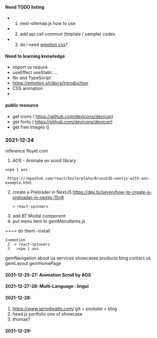 #### Need TODO listing

- 1. next-sitemap.js how to use
- 2. add api call common (tmplate / sample) codes
- 3. do i need [emotion css](https://emotion.sh/docs/introduction)?

#### Need to learning knowledge

- import vs require
- useEffect useStatic ...
- Nx and TypeScript
- https://emotion.sh/docs/introduction
- CSS animation
-

#### public resource

- get icons ( https://github.com/devicons/devicon)
- get fonts ( https://github.com/devicons/devicon)
- get free images ()

### 2021-12-24

reference floyet.com

1.  AOS - Animate on scroll library

```
>npm i aos
```

     https://reposhub.com/react/boilerplate/BrunoS3D-nextjs-with-aos-example.html

2. create a Preloader in NextJS
   https://dev.to/seven/how-to-create-a-preloader-in-nextjs-15n8
   ```
   > react-spinners
   ```
3. add BT Modal component
4. put menu item to gemMenuItems.js

==== do them
-install

```
1>emotion
 2  > react-spinners
 3   >npm i aos
```

gemNavigation
about us
services
showcases
products
blog
contact us
gemLayout
gemHomePage

#### 2021-12-25-27: Animation Scroll by AOS

#### 2021-12-27-28: Multi-Language : lingui

#### 2021-12-28:

1.  https://www.jarrodwatts.com/ git + youtube + blog
2.  head.js portfolio one of showcase
3.  thomas?

#### 2021-12-29:
